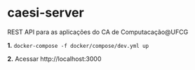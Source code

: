 # caesi-server
REST API para as aplicações do CA de Computacação@UFCG

**1.** `docker-compose -f docker/compose/dev.yml up`

**2.** Acessar http://localhost:3000

